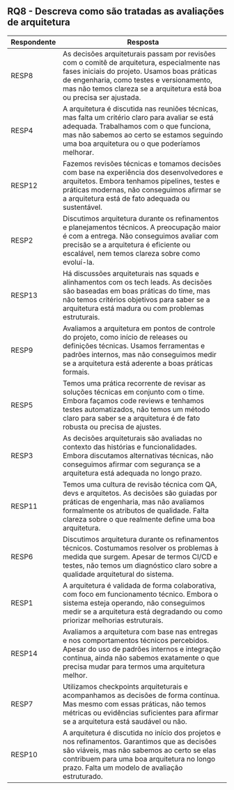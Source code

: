 ## RQ8 - Descreva como são tratadas as avaliações de arquitetura

| Respondente | Resposta |
|-------------|----------|
| RESP8  | As decisões arquiteturais passam por revisões com o comitê de arquitetura, especialmente nas fases iniciais do projeto. Usamos boas práticas de engenharia, como testes e versionamento, mas não temos clareza se a arquitetura está boa ou precisa ser ajustada. |
| RESP4  | A arquitetura é discutida nas reuniões técnicas, mas falta um critério claro para avaliar se está adequada. Trabalhamos com o que funciona, mas não sabemos ao certo se estamos seguindo uma boa arquitetura ou o que poderíamos melhorar. |
| RESP12 | Fazemos revisões técnicas e tomamos decisões com base na experiência dos desenvolvedores e arquitetos. Embora tenhamos pipelines, testes e práticas modernas, não conseguimos afirmar se a arquitetura está de fato adequada ou sustentável. |
| RESP2  | Discutimos arquitetura durante os refinamentos e planejamentos técnicos. A preocupação maior é com a entrega. Não conseguimos avaliar com precisão se a arquitetura é eficiente ou escalável, nem temos clareza sobre como evoluí-la. |
| RESP13 | Há discussões arquiteturais nas squads e alinhamentos com os tech leads. As decisões são baseadas em boas práticas do time, mas não temos critérios objetivos para saber se a arquitetura está madura ou com problemas estruturais. |
| RESP9  | Avaliamos a arquitetura em pontos de controle do projeto, como início de releases ou definições técnicas. Usamos ferramentas e padrões internos, mas não conseguimos medir se a arquitetura está aderente a boas práticas formais. |
| RESP5  | Temos uma prática recorrente de revisar as soluções técnicas em conjunto com o time. Embora façamos code reviews e tenhamos testes automatizados, não temos um método claro para saber se a arquitetura é de fato robusta ou precisa de ajustes. |
| RESP3  | As decisões arquiteturais são avaliadas no contexto das histórias e funcionalidades. Embora discutamos alternativas técnicas, não conseguimos afirmar com segurança se a arquitetura está adequada no longo prazo. |
| RESP11 | Temos uma cultura de revisão técnica com QA, devs e arquitetos. As decisões são guiadas por práticas de engenharia, mas não avaliamos formalmente os atributos de qualidade. Falta clareza sobre o que realmente define uma boa arquitetura. |
| RESP6  | Discutimos arquitetura durante os refinamentos técnicos. Costumamos resolver os problemas à medida que surgem. Apesar de termos CI/CD e testes, não temos um diagnóstico claro sobre a qualidade arquitetural do sistema. |
| RESP1  | A arquitetura é validada de forma colaborativa, com foco em funcionamento técnico. Embora o sistema esteja operando, não conseguimos medir se a arquitetura está degradando ou como priorizar melhorias estruturais. |
| RESP14 | Avaliamos a arquitetura com base nas entregas e nos comportamentos técnicos percebidos. Apesar do uso de padrões internos e integração contínua, ainda não sabemos exatamente o que precisa mudar para termos uma arquitetura melhor. |
| RESP7  | Utilizamos checkpoints arquiteturais e acompanhamos as decisões de forma contínua. Mas mesmo com essas práticas, não temos métricas ou evidências suficientes para afirmar se a arquitetura está saudável ou não. |
| RESP10 | A arquitetura é discutida no início dos projetos e nos refinamentos. Garantimos que as decisões são viáveis, mas não sabemos ao certo se elas contribuem para uma boa arquitetura no longo prazo. Falta um modelo de avaliação estruturado. |
